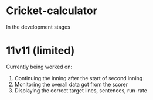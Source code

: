 # Cricket-calculator

In the development stages


# 11v11 (limited)

Currently being worked on: 

1. Continuing the inning after the start of second inning
2. Monitoring the overall data got from the scorer
3. Displaying the correct target lines, sentences, run-rate
